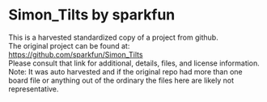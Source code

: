 
# Simon_Tilts by sparkfun  
This is a harvested standardized copy of a project from github.  
The original project can be found at:  
https://github.com/sparkfun/Simon_Tilts  
Please consult that link for additional, details, files, and license information.  
Note: It was auto harvested and if the original repo had more than one board file or anything out of the ordinary the files here are likely not representative.  
    